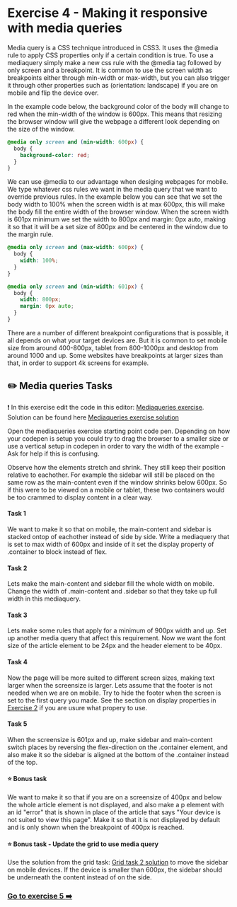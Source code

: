 # Exercise 4 - Making it responsive with media queries

Media query is a CSS technique introduced in CSS3.
It uses the @media rule to apply CSS properties only if a certain condition is true.
To use a mediaquery simply make a new css rule with the @media tag followed by only screen and a breakpoint. It is common to use the screen width as breakpoints either through min-width or max-width, but you can also trigger it through other properties such as (orientation: landscape) if you are on mobile and flip the device over.

In the example code below, the background color of the body will change to red when the min-width of the window is 600px. This means that resizing the browser window will give the webpage a different look depending on the size of the window.

```css
@media only screen and (min-width: 600px) {
  body {
    background-color: red;
  }
}
```

We can use @media to our advantage when desiging webpages for mobile. We type whatever css rules we want in the media query that we want to override previous rules.
In the example below you can see that we set the body width to 100% when the screen width is at max 600px, this will make the body fill the entire width of the browser window. When the screen width is 601px minimum we set the width to 800px and margin: 0px auto, making it so that it will be a set size of 800px and be centered in the window due to the margin rule.

```css
@media only screen and (max-width: 600px) {
  body {
    width: 100%;
  }
}

@media only screen and (min-width: 601px) {
  body {
    width: 800px;
    margin: 0px auto;
  }
}
```

There are a number of different breakpoint configurations that is possible, it all depends on what your target devices are. But it is common to set mobile size from around 400-800px, tablet from 800-1000px and desktop from around 1000 and up. Some websites have breakpoints at larger sizes than that, in order to support 4k screens for example.

## :pencil2: Media queries Tasks

:exclamation: In this exercise edit the code in this editor: [Mediaqueries exercise](https://codepen.io/taranger/pen/dreBay).  
Solution can be found here [Mediaqueries exercise solution](https://codepen.io/taranger/pen/vPjqbN)

Open the mediaqueries exercise starting point code pen. Depending on how your codepen is setup you could try to drag the browser to a smaller size or use a vertical setup in codepen in order to vary the width of the example - Ask for help if this is confusing. 

Observe how the elements stretch and shrink. They still keep their position relative to eachother. For example the sidebar will still be placed on the same row as the main-content even if the window shrinks below 600px. So if this were to be viewed on a mobile or tablet, these two containers would be too crammed to display content in a clear way.

#### Task 1

We want to make it so that on mobile, the main-content and sidebar is stacked ontop of eachother instead of side by side. Write a mediaquery that is set to max width of 600px and inside of it set the display property of .container to block instead of flex.

#### Task 2

Lets make the main-content and sidebar fill the whole width on mobile. Change the width of .main-content and .sidebar so that they take up full width in this mediaquery.

#### Task 3

Lets make some rules that apply for a minimum of 900px width and up. Set up another media query that affect this requirement. Now we want the font size of the article element to be 24px and the header element to be 40px.

#### Task 4

Now the page will be more suited to different screen sizes, making text larger when the screensize is larger. Lets assume that the footer is not needed when we are on mobile. Try to hide the footer when the screen is set to the first query you made. See the section on display properties in [Exercise 2](exercise-2/readme.md) if you are usure what propery to use.

#### Task 5

When the screensize is 601px and up, make sidebar and main-content switch places by reversing the flex-direction on the .container element, and also make it so the sidebar is aligned at the bottom of the .container instead of the top.

#### :star: Bonus task

We want to make it so that if you are on a screensize of 400px and below the whole article element is not displayed, and also make a p element with an id "error" that is shown in place of the article that says "Your device is not suited to view this page". Make it so that it is not displayed by default and is only shown when the breakpoint of 400px is reached.

#### :star: Bonus task - Update the grid to use media query

Use the solution from the grid task: [Grid task 2 solution](https://codepen.io/grynag/pen/BaaPyxO) to move the sidebar on mobile devices. If the device is smaller than 600px, the sidebar should be underneath the content instead of on the side.

### [Go to exercise 5 :arrow_right:](../exercise-5/readme.md)
